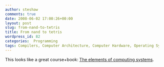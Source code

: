 ```yaml
---
author: steshaw
comments: true
date: 2008-06-02 17:00:26+00:00
layout: post
slug: from-nand-to-tetris
title: From nand to tetris
wordpress_id: 82
categories:  Programming
tags: Compilers, Computer Architecture, Computer Hardware, Operating Systems, Programming Languages
---
```


This looks like a great course+book: [The elements of computing systems](http://www.idc.ac.il/tecs/).

